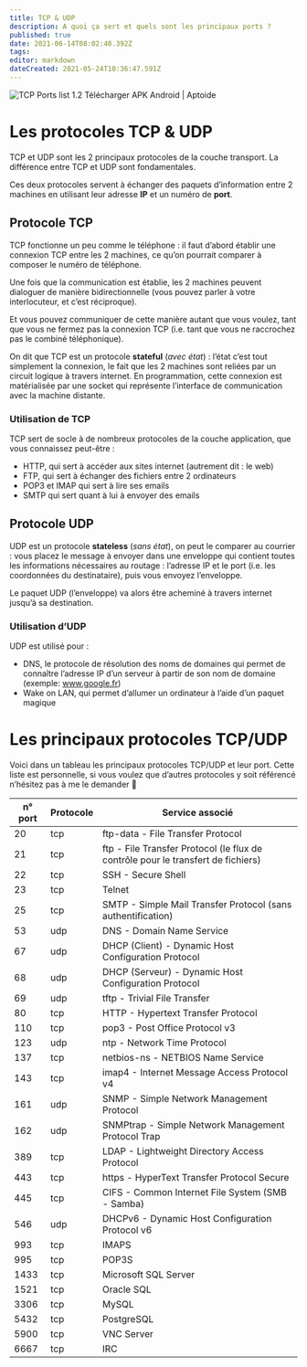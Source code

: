 ```yaml
---
title: TCP & UDP
description: A quoi ça sert et quels sont les principaux ports ?
published: true
date: 2021-06-14T08:02:40.392Z
tags: 
editor: markdown
dateCreated: 2021-05-24T10:36:47.591Z
---
```


![TCP Ports list 1.2 Télécharger APK Android | Aptoide](https://cdn6.aptoide.com/imgs/3/2/4/32405f5d90379cf942c53bd29b67b8be_icon.png)

# Les protocoles TCP & UDP

TCP et UDP sont les 2 principaux protocoles de la couche transport. La différence entre TCP et UDP sont fondamentales.

Ces deux protocoles servent à échanger des paquets d’information entre 2 machines en utilisant leur adresse **IP** et un numéro de **port**.

## Protocole TCP

TCP fonctionne un peu comme le téléphone : il faut d’abord établir une connexion TCP entre les 2 machines, ce qu’on pourrait comparer à composer le numéro de téléphone.

Une fois que la communication est établie, les 2 machines peuvent dialoguer de manière bidirectionnelle (vous pouvez parler à votre interlocuteur, et c’est réciproque).

Et vous pouvez communiquer de cette manière autant que vous voulez, tant que vous ne fermez pas la connexion TCP (i.e. tant que vous ne raccrochez pas le combiné téléphonique).

On dit que TCP est un protocole **stateful** (*avec état*) : l’état c’est tout simplement la connexion, le fait que les 2 machines sont reliées par un circuit logique à travers internet. En programmation, cette connexion est matérialisée par une socket qui représente l’interface de communication avec la machine distante.

### Utilisation de TCP

TCP sert de socle à de nombreux protocoles de la couche application, que vous connaissez peut-être :

-   HTTP, qui sert à accéder aux sites internet (autrement dit : le web)
-   FTP, qui sert à échanger des fichiers entre 2 ordinateurs
-   POP3 et IMAP qui sert à lire ses emails
-   SMTP qui sert quant à lui à envoyer des emails

## Protocole UDP

UDP est un protocole **stateless** (*sans état*), on peut le comparer au courrier : vous placez le message à envoyer dans une enveloppe qui contient toutes les informations nécessaires au routage : l’adresse IP et le port (i.e. les coordonnées du destinataire), puis vous envoyez l’enveloppe.

Le paquet UDP (l’enveloppe) va alors être acheminé à travers internet jusqu’à sa destination.

### Utilisation d’UDP

UDP est utilisé pour :

-   DNS, le protocole de résolution des noms de domaines qui permet de connaître l’adresse IP d’un serveur à partir de son nom de domaine (exemple: www.google.fr)
-   Wake on LAN, qui permet d’allumer un ordinateur à l’aide d’un paquet magique

# Les principaux protocoles TCP/UDP

Voici dans un tableau les principaux protocoles TCP/UDP et leur port. Cette liste est personnelle, si vous voulez que d’autres protocoles y soit référencé n’hésitez pas à me le demander 🙂

| **n° port** | **Protocole** | **Service associé** |
| --- | --- | --- |
| 20  | tcp | ftp-data - File Transfer Protocol |
| 21  | tcp | ftp - File Transfer Protocol (le flux de contrôle pour le transfert de fichiers) |
| 22  | tcp | SSH - Secure Shell |
| 23  | tcp | Telnet |
| 25  | tcp | SMTP - Simple Mail Transfer Protocol (sans authentification) |
| 53  | udp | DNS - Domain Name Service |
| 67  | udp | DHCP (Client) - Dynamic Host Configuration Protocol |
| 68  | udp | DHCP (Serveur) - Dynamic Host Configuration Protocol |
| 69  | udp | tftp - Trivial File Transfer |
| 80  | tcp | HTTP - Hypertext Transfer Protocol |
| 110 | tcp | pop3 - Post Office Protocol v3 |
| 123 | udp | ntp - Network Time Protocol |
| 137 | tcp | netbios-ns - NETBIOS Name Service |
| 143 | tcp | imap4 - Internet Message Access Protocol v4 |
| 161 | udp | SNMP - Simple Network Management Protocol |
| 162 | udp | SNMPtrap - Simple Network Management Protocol Trap |
| 389 | tcp | LDAP - Lightweight Directory Access Protocol |
| 443 | tcp | https - HyperText Transfer Protocol Secure |
| 445 | tcp | CIFS - Common Internet File System (SMB - Samba) |
| 546 | udp | DHCPv6 - Dynamic Host Configuration Protocol v6 |
| 993 | tcp | IMAPS |
| 995 | tcp | POP3S |
| 1433 | tcp | Microsoft SQL Server |
| 1521 | tcp | Oracle SQL |
| 3306 | tcp | MySQL |
| 5432 | tcp | PostgreSQL |
| 5900 | tcp | VNC Server |
| 6667 | tcp | IRC |